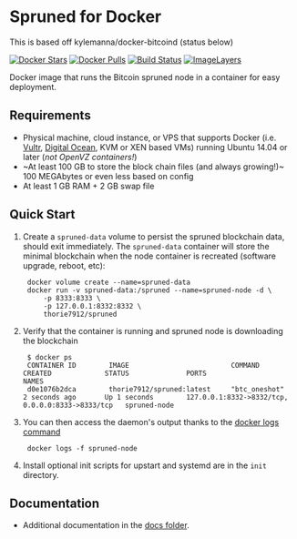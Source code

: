 Spruned for Docker
===================

This is based off kylemanna/docker-bitcoind (status below)

[![Docker Stars](https://img.shields.io/docker/stars/kylemanna/bitcoind.svg)](https://hub.docker.com/r/kylemanna/bitcoind/)
[![Docker Pulls](https://img.shields.io/docker/pulls/kylemanna/bitcoind.svg)](https://hub.docker.com/r/kylemanna/bitcoind/)
[![Build Status](https://travis-ci.org/kylemanna/docker-bitcoind.svg?branch=master)](https://travis-ci.org/kylemanna/docker-bitcoind/)
[![ImageLayers](https://images.microbadger.com/badges/image/kylemanna/bitcoind.svg)](https://microbadger.com/#/images/kylemanna/bitcoind)

Docker image that runs the Bitcoin spruned node in a container for easy deployment.


Requirements
------------

* Physical machine, cloud instance, or VPS that supports Docker (i.e. [Vultr](http://bit.ly/1HngXg0), [Digital Ocean](http://bit.ly/18AykdD), KVM or XEN based VMs) running Ubuntu 14.04 or later (*not OpenVZ containers!*)
* ~At least 100 GB to store the block chain files (and always growing!)~ 100 MEGAbytes or even less based on config
* At least 1 GB RAM + 2 GB swap file




Quick Start
-----------

1. Create a `spruned-data` volume to persist the spruned blockchain data, should exit immediately.  The `spruned-data` container will store the minimal blockchain when the node container is recreated (software upgrade, reboot, etc):

        docker volume create --name=spruned-data
        docker run -v spruned-data:/spruned --name=spruned-node -d \
            -p 8333:8333 \
            -p 127.0.0.1:8332:8332 \
            thorie7912/spruned

2. Verify that the container is running and spruned node is downloading the blockchain

        $ docker ps
        CONTAINER ID        IMAGE                         COMMAND             CREATED             STATUS              PORTS                                              NAMES
        d0e1076b2dca        thorie7912/spruned:latest     "btc_oneshot"       2 seconds ago       Up 1 seconds        127.0.0.1:8332->8332/tcp, 0.0.0.0:8333->8333/tcp   spruned-node

3. You can then access the daemon's output thanks to the [docker logs command]( https://docs.docker.com/reference/commandline/cli/#logs)

        docker logs -f spruned-node

4. Install optional init scripts for upstart and systemd are in the `init` directory.


Documentation
-------------

* Additional documentation in the [docs folder](docs).
